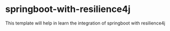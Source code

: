 # springboot-with-resilience4j
This template will help in learn the integration of springboot with resilience4j
